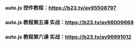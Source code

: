 ### auto.js 控件教程：https://b23.tv/av95508797
### auto.js 教程第五课 实战：https://b23.tv/av96009668
### auto.js 教程第六课 实战：https://b23.tv/av96991012
